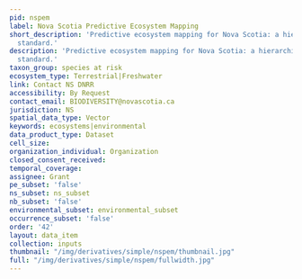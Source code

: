 ```yaml
---
pid: nspem
label: Nova Scotia Predictive Ecosystem Mapping
short_description: 'Predictive ecosystem mapping for Nova Scotia: a hierarchical classification
  standard.'
description: 'Predictive ecosystem mapping for Nova Scotia: a hierarchical classification
  standard.'
taxon_group: species at risk
ecosystem_type: Terrestrial|Freshwater
link: Contact NS DNRR
accessibility: By Request
contact_email: BIODIVERSITY@novascotia.ca
jurisdiction: NS
spatial_data_type: Vector
keywords: ecosystems|environmental
data_product_type: Dataset
cell_size: 
organization_individual: Organization
closed_consent_received: 
temporal_coverage: 
assignee: Grant
pe_subset: 'false'
ns_subset: ns_subset
nb_subset: 'false'
environmental_subset: environmental_subset
occurrence_subset: 'false'
order: '42'
layout: data_item
collection: inputs
thumbnail: "/img/derivatives/simple/nspem/thumbnail.jpg"
full: "/img/derivatives/simple/nspem/fullwidth.jpg"
---
```

